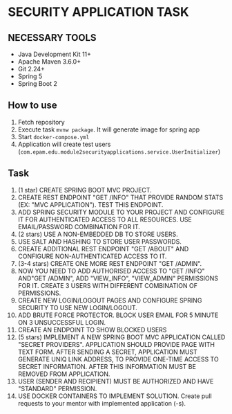 # SECURITY APPLICATION TASK 

## NECESSARY TOOLS 

* Java Development Kit 11+ 
* Apache Maven 3.6.0+ 
* Git 2.24+ 
* Spring 5 
* Spring Boot 2

## How to use
1. Fetch repository
2. Execute task `mvnw package`. It will generate image for spring app
3. Start `docker-compose.yml`
4. Application will create test users (`com.epam.edu.module2securityapplications.service.UserInitializer`)

## Task 
1. (1 star) CREATE SPRING BOOT MVC PROJECT. 
2. CREATE REST ENDPOINT "GET /INFO" THAT PROVIDE RANDOM STATS (EX: "MVC APPLICATION"). TEST THIS ENDPOINT.
3. ADD SPRING SECURITY MODULE TO YOUR PROJECT AND CONFIGURE IT FOR AUTHENTICATED ACCESS TO ALL RESOURCES. 
USE EMAIL/PASSWORD COMBINATION FOR IT. 
4. (2 stars) USE A NON-EMBEDDED DB TO STORE USERS. 
5. USE SALT AND HASHING TO STORE USER PASSWORDS. 
6. CREATE ADDITIONAL REST ENDPOINT "GET /ABOUT" AND CONFIGURE NON-AUTHENTICATED ACCESS TO IT. 
7. (3-4 stars) CREATE ONE MORE REST ENDPOINT "GET /ADMIN". 
8. NOW YOU NEED TO ADD AUTHORISED ACCESS TO "GET /INFO" AND"GET /ADMIN", ADD "VIEW_INFO", "VIEW_ADMIN" PERMISSIONS FOR IT. 
CREATE 3 USERS WITH DIFFERENT COMBINATION OF PERMISSIONS. 
9. CREATE NEW LOGIN/LOGOUT PAGES AND CONFIGURE SPRING SECURITY TO USE NEW LOGIN/LOGOUT. 
10. ADD BRUTE FORCE PROTECTOR. BLOCK USER EMAIL FOR 5 MINUTE ON 3 UNSUCCESSFUL LOGIN. 
11. CREATE AN ENDPOINT TO SHOW BLOCKED USERS 
12. (5 stars) IMPLEMENT A NEW SPRING BOOT MVC APPLICATION CALLED "SECRET PROVIDERS". APPLICATION SHOULD PROVIDE PAGE WITH TEXT FORM. 
AFTER SENDING A SECRET, APPLICATION MUST GENERATE UNIQ LINK ADDRESS, TO PROVIDE ONE-TIME ACCESS TO SECRET INFORMATION. 
AFTER THIS INFORMATION MUST BE REMOVED FROM APPLICATION. 
14. USER (SENDER AND RECIPIENT) MUST BE AUTHORIZED AND HAVE "STANDARD" PERMISSION. 
15. USE DOCKER CONTAINERS TO IMPLEMENT SOLUTION. Create pull requests to your mentor with implemented application (-s).
